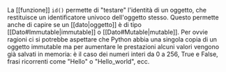La [[funzione]] `id()` permette di "testare" l'identità di un oggetto, che restituisce un identificatore univoco dell'oggetto stesso.
Questo permette anche di capire se un [[dato|oggetto]] è di tipo [[Dato#Immutable|immutable]] o [[Dato#Mutable|mutable]].
Per ovvie ragioni ci si potrebbe aspettare che Python abbia una singola copia di un oggetto immutable ma per aumentare le prestazioni alcuni valori vengono già salvati in memoria: è il caso dei numeri interi da 0 a 256, True e False, frasi ricorrenti come "Hello" o "Hello_world", ecc.